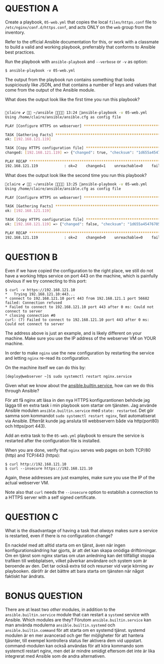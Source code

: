 # QUESTION A

Create a playbook, `05-web.yml` that copies the local `files/https.conf` file to `/etc/nginx/conf.d/https.conf`,
and acts ONLY on the `web` group from the inventory.

Refer to the official Ansible documentation for this, or work with a classmate to
build a valid and working playbook, preferrably that conforms to Ansible best practices.

Run the playbook with `ansible-playbook` and `--verbose` or `-v` as option:

    $ ansible-playbook -v 05-web.yml

The output from the playbook run contains something that looks suspiciously like JSON, and that contains
a number of keys and values that come from the output of the Ansible module.

What does the output look like the first time you run this playbook?
```bash

💖claire 💕 🎀📁 ~/ansible 💜💙💫⏰ 13:24 🌸ansible-playbook -v 05-web.yml
Using /home/claire/ansible/ansible.cfg as config file

PLAY [Configure HTTPS on webserver] ****************************************************************************************************

TASK [Gathering Facts] *****************************************************************************************************************
ok: [192.168.121.119]

TASK [Copy HTTPS configuration file] ***************************************************************************************************
changed: [192.168.121.119] => {"changed": true, "checksum": "1d655a454767051f03ccdf809c3e72b5cf99b5e8", "dest": "/etc/nginx/conf.d/https.conf", "gid": 0, "group": "root", "md5sum": "24522e4bdd30550432bd6738589b3b5d", "mode": "0644", "owner": "root", "secontext": "system_u:object_r:httpd_config_t:s0", "size": 466, "src": "/home/deploy/.ansible/tmp/ansible-tmp-1760959515.1033075-233650-23105398151645/source", "state": "file", "uid": 0}

PLAY RECAP *****************************************************************************************************************************
192.168.121.119            : ok=2    changed=1    unreachable=0    failed=0    skipped=0    rescued=0    ignored=0   
```

What does the output look like the second time you run this playbook?

```bash
💖claire 💕 🎀📁 ~/ansible 💜💙💫⏰ 13:25 🌸ansible-playbook -v 05-web.yml
Using /home/claire/ansible/ansible.cfg as config file

PLAY [Configure HTTPS on webserver] ****************************************************************************************************

TASK [Gathering Facts] *****************************************************************************************************************
ok: [192.168.121.119]

TASK [Copy HTTPS configuration file] ***************************************************************************************************
ok: [192.168.121.119] => {"changed": false, "checksum": "1d655a454767051f03ccdf809c3e72b5cf99b5e8", "dest": "/etc/nginx/conf.d/https.conf", "gid": 0, "group": "root", "mode": "0644", "owner": "root", "path": "/etc/nginx/conf.d/https.conf", "secontext": "system_u:object_r:httpd_config_t:s0", "size": 466, "state": "file", "uid": 0}

PLAY RECAP *****************************************************************************************************************************
192.168.121.119            : ok=2    changed=0    unreachable=0    failed=0    skipped=0    rescued=0    ignored=0   
```

# QUESTION B

Even if we have copied the configuration to the right place, we still do not have a working https service
on port 443 on the machine, which is painfully obvious if we try connecting to this port:

    $ curl -v https://192.168.121.10
    *   Trying 192.168.121.10:443...
    * connect to 192.168.121.10 port 443 from 192.168.121.1 port 56682 failed: Connection refused
    * Failed to connect to 192.168.121.10 port 443 after 0 ms: Could not connect to server
    * closing connection #0
    curl: (7) Failed to connect to 192.168.121.10 port 443 after 0 ms: Could not connect to server

The address above is just an example, and is likely different on your machine. Make sure you use the IP address
of the webserver VM on YOUR machine.

In order to make `nginx` use the new configuration by restarting the service and letting `nginx` re-read
its configuration.

On the machine itself we can do this by:

    [deploy@webserver ~]$ sudo systemctl restart nginx.service

Given what we know about the [ansible.builtin.service](https://docs.ansible.com/ansible/latest/collections/ansible/builtin/service_module.html),
how can we do this through Ansible?

För att få nginx att läsa in den nya HTTPS konfigurantionen behövde jag lägga till en extra task i min playbook som startar om tjänsten. Jag använde Ansible modulen `ansible.builtin.service` med `state: restarted`. Det gör samma som kommandot `sudo systemctl restart nginx`, fast automatiserat via Ansible.
Efterråt kunde jag ansluta till webbservern både via http(port80) och https(port 443).


Add an extra task to the `05-web.yml` playbook to ensure the service is restarted after the configuration
file is installed.

When you are done, verify that `nginx` serves web pages on both TCP/80 (http) and TCP/443 (https):

    $ curl http://192.168.121.10
    $ curl --insecure https://192.168.121.10

Again, these addresses are just examples, make sure you use the IP of the actual webserver VM.

Note also that `curl` needs the `--insecure` option to establish a connection to a HTTPS server with
a self signed certificate.

# QUESTION C

What is the disadvantage of having a task that _always_ makes sure a service is restarted, even if there is
no configuration change?

En nackdel med att alltid starta om en tjänst, även när ingen konfigurationsändring har gjorts, är att det kan skapa onödiga driftörningar. Om en tjänst som nginx startas om utan anledning kan det tillfälligt stoppa trafiken till webbplatsen, vilket påverkar användare och system som är beroende av den. Det tar också extra tid och resurser vid varje körning av playbooken. däröfr är det bättre att bara starta om tjänsten när något faktiskt har ändrats.


# BONUS QUESTION

There are at least two _other_ modules, in addition to the `ansible.builtin.service` module that can restart
a `systemd` service with Ansible. Which modules are they?
Förutom `ansible.builtin.service` kan man använda modulerna `ansible.builtin.systemd` och `ansible.builtin.command` för att starta om en systemd tjänst. systemd modulen är en mer avancerad och ger fler möjligheter för att hantera tjäsnter, till exempel kontrollera status ller aktivera dem vid uppstart. command-modulen kan också användas för att köra kommando som systemctl restart nginx, men det är mindre smidigt eftersom det inte är lika integrerat med Ansible som de andra alternativen.